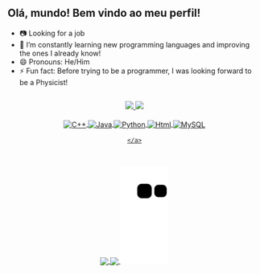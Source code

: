 ## Olá, mundo! Bem vindo ao meu perfil!


- 📷 Looking for a job
- 🌱 I’m constantly learning new programming languages and improving the ones I already know!
- 😄 Pronouns: He/Him
- ⚡ Fun fact: Before trying to be a programmer, I was looking forward to be a Physicist! 

##

<div align="center">
  <a href="https://github.com/viniciussalvarenga">
  <img height=160em src="https://github-readme-stats.vercel.app/api?username=viniciussalvarenga&theme=synthwave&show_icons=true&count_private=true&include_all_commits=true"> 
  <img height=160em src="https://github-readme-stats.vercel.app/api/top-langs/?username=viniciussalvarenga&langs_count=4&theme=synthwave">
</div>
	
<div align="center" style="display: inline_block"><br>
	<a href= "https://github.com/viniciussalvarenga">
	<img align= "center" alt="C++" height=30 width= 40 src=https://cdn.jsdelivr.net/gh/devicons/devicon/icons/cplusplus/cplusplus-plain.svg>
	<img align= "center" alt="Java" height=30 width= 40 src=https://cdn.jsdelivr.net/gh/devicons/devicon/icons/java/java-plain.svg >
	<img align= "center" alt="Python" height=30 width= 40 src=https://cdn.jsdelivr.net/gh/devicons/devicon/icons/python/python-plain.svg>
	<img align= "center" alt="Html" height=30 width= 40 src=https://cdn.jsdelivr.net/gh/devicons/devicon/icons/html5/html5-plain.svg>
	<img align= "center" alt="MySQL" height=30 width= 40 src=https://cdn.jsdelivr.net/gh/devicons/devicon/icons/mysql/mysql-plain.svg>
	
	</a>
</div>

##

<div align="center"><br>
	<a href=https://api.whatsapp.com/send?phone=5511932093584 target="_blank">
	<img align= "center" src=https://img.shields.io/badge/WhatsApp-25D366?style=for-the-badge&logo=whatsapp&logoColor=white>
	</a>
	<a href= https://www.linkedin.com/in/vin%C3%ADcius-silva-alvarenga-4b09601b7 target="_blank">
	<img align= "center" src=https://img.shields.io/badge/LinkedIn-0077B5?style=for-the-badge&logo=linkedin&logoColor=white>
	</a>
	<img src=https://github.com/viniciussalvarenga/viniciussalvarenga/blob/output/github-contribution-grid-snake.svg>
</div>

